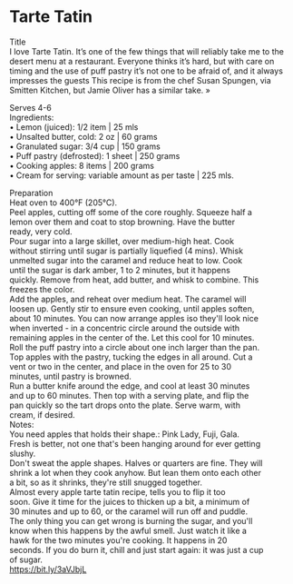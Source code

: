 # Tarte Tatin

Title\
I love Tarte Tatin. It’s one of the few things that will reliably take me to the desert menu at a restaurant. Everyone thinks it’s hard, but with care on timing and the use of puff pastry it’s not one to be afraid of, and it always impresses the guests This recipe is from the chef Susan Spungen, via Smitten Kitchen, but Jamie Oliver has a similar take. »

Serves 4-6\
Ingredients:\
• Lemon (juiced): 1/2 item | 25 mls\
• Unsalted butter, cold: 2 oz | 60 grams\
• Granulated sugar: 3/4 cup | 150 grams\
• Puff pastry (defrosted): 1 sheet | 250 grams\
• Cooking apples: 8 items | 200 grams\
• Cream for serving: variable amount as per taste | 225 mls.

Preparation\
Heat oven to 400°F (205°C).\
Peel apples, cutting off some of the core roughly. Squeeze half a\
lemon over them and coat to stop browning. Have the butter\
ready, very cold.\
Pour sugar into a large skillet, over medium-high heat. Cook\
without stirring until sugar is partially liquefied (4 mins). Whisk\
unmelted sugar into the caramel and reduce heat to low. Cook\
until the sugar is dark amber, 1 to 2 minutes, but it happens\
quickly. Remove from heat, add butter, and whisk to combine. This\
freezes the color.\
Add the apples, and reheat over medium heat. The caramel will\
loosen up. Gently stir to ensure even cooking, until apples soften,\
about 10 minutes. You can now arrange apples iso they'll look nice\
when inverted - in a concentric circle around the outside with\
remaining apples in the center of the. Let this cool for 10 minutes.\
Roll the puff pastry into a circle about one inch larger than the pan.\
Top apples with the pastry, tucking the edges in all around. Cut a\
vent or two in the center, and place in the oven for 25 to 30\
minutes, until pastry is browned.\
Run a butter knife around the edge, and cool at least 30 minutes\
and up to 60 minutes. Then top with a serving plate, and flip the\
pan quickly so the tart drops onto the plate. Serve warm, with\
cream, if desired.\
Notes:\
You need apples that holds their shape.: Pink Lady, Fuji, Gala.\
Fresh is better, not one that's been hanging around for ever getting\
slushy.\
Don't sweat the apple shapes. Halves or quarters are fine. They will\
shrink a lot when they cook anyhow. But lean them onto each other\
a bit, so as it shrinks, they're still snugged together.\
Almost every apple tarte tatin recipe, tells you to flip it too\
soon. Give it time for the juices to thicken up a bit, a minimum of\
30 minutes and up to 60, or the caramel will run off and puddle.\
The only thing you can get wrong is burning the sugar, and you'll\
know when this happens by the awful smell. Just watch it like a\
hawk for the two minutes you're cooking. It happens in 20\
seconds. If you do burn it, chill and just start again: it was just a cup\
of sugar. \
https://bit.ly/3aVJbjL
